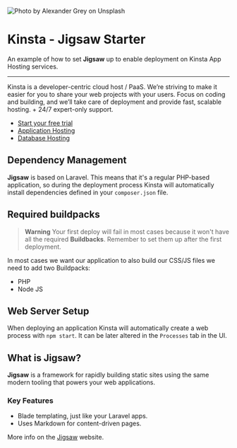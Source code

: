 ![Photo by Alexander Grey on Unsplash](https://user-images.githubusercontent.com/2342458/212698237-c16fbf92-9986-4b22-8e17-f286584436a9.png)

# Kinsta - Jigsaw Starter

An example of how to set **Jigsaw** up to enable deployment on Kinsta App Hosting services.

---
Kinsta is a developer-centric cloud host / PaaS. We’re striving to make it easier for you to share your web projects with your users. Focus on coding and building, and we’ll take care of deployment and provide fast, scalable hosting. + 24/7 expert-only support.

- [Start your free trial](https://kinsta.com/signup/?product_type=app-db)
- [Application Hosting](https://kinsta.com/application-hosting)
- [Database Hosting](https://kinsta.com/database-hosting)

## Dependency Management
**Jigsaw** is based on Laravel. This means that it's a regular PHP-based application, so during the deployment process Kinsta will automatically install dependencies defined in your `composer.json` file.

## Required buildpacks
> **Warning**
> Your first deploy will fail in most cases because it won't have all the required **Buildbacks**. Remember to set them up after the first deployment.

In most cases we want our application to also build our CSS/JS files we need to add two Buildpacks:
- PHP
- Node JS

## Web Server Setup
When deploying an application Kinsta will automatically create a web process with `npm start`. It can be later altered in the `Processes` tab in the UI.

## What is Jigsaw?
**Jigsaw** is a framework for rapidly building static sites using the
same modern tooling that powers your web applications.

### Key Features
- Blade templating, just like your Laravel apps.
- Uses Markdown for content-driven pages.

More info on the [Jigsaw](https://jigsaw.tighten.com/) website.
